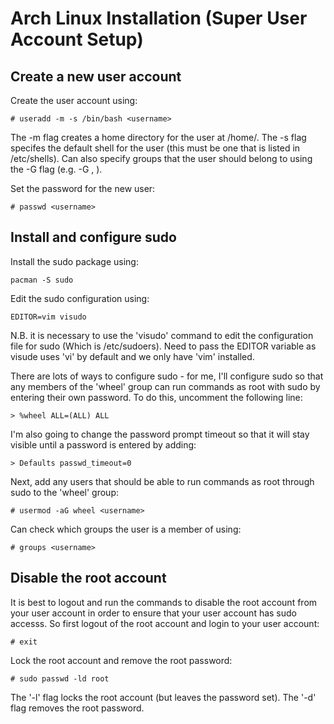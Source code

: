# Arch Linux Installation (Super User Account Setup)

## Create a new user account
Create the user account using:
```
# useradd -m -s /bin/bash <username>
```
The -m flag creates a home directory for the user at /home/<username>.
The -s flag specifes the default shell for the user (this must be one that is listed in /etc/shells). 
Can also specify groups that the user should belong to using the -G flag (e.g. -G <group1>, <group2>).
  
Set the password for the new user:
```
# passwd <username>
```

## Install and configure sudo
Install the sudo package using:
```
pacman -S sudo
```
Edit the sudo configuration using:
```
EDITOR=vim visudo
```
N.B. it is necessary to use the 'visudo' command to edit the configuration file for sudo (Which is /etc/sudoers).  Need to pass the EDITOR variable as visude uses 'vi' by default and we only have 'vim' installed.

There are lots of ways to configure sudo - for me, I'll configure sudo so that any members of the 'wheel' group can run commands as root with sudo by entering their own password.  To do this, uncomment the following line:
```
> %wheel ALL=(ALL) ALL
```
I'm also going to change the password prompt timeout so that it will stay visible until a password is entered by adding:
```
> Defaults passwd_timeout=0
```
Next, add any users that should be able to run commands as root through sudo to the 'wheel' group:
```
# usermod -aG wheel <username>
```
Can check which groups the user is a member of using:
```
# groups <username>
```

## Disable the root account

It is best to logout and run the commands to disable the root account from your user account in order to ensure that your 
user account has sudo accesss.  So first logout of the root account and login to your user account:
```
# exit
```
Lock the root account and remove the root password:
```
# sudo passwd -ld root
```
The '-l' flag locks the root account (but leaves the password set).
The '-d' flag removes the root password.
